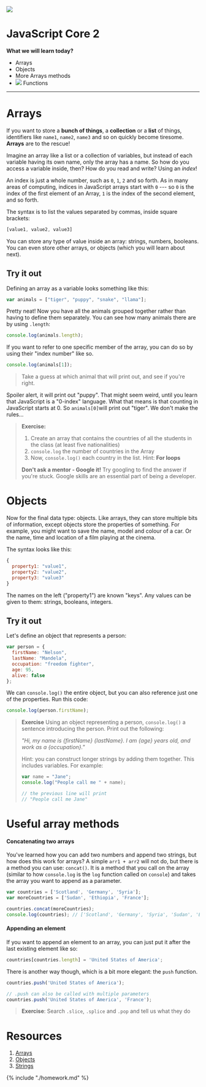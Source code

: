 ![](https://img.shields.io/badge/status-review-orange.svg)
# JavaScript Core 2

**What we will learn today?**
- Arrays
- Objects
- More Arrays methods
- ![](https://img.shields.io/badge/status-draft-darkred.svg) Functions
---


# Arrays

If you want to store a **bunch of things**, a **collection** or a **list** of things,  identifiers like `name1`, `name2`, `name3` and so on quickly become tiresome. **Arrays** are to the rescue!

Imagine an array like a list or a collection of variables, but instead of each variable having its own name, only the array has a name. So how do you access a variable inside, then? How do you read and write? Using an *index*!

An index is just a whole number, such as `0`, `1`, `2` and so forth. As in many areas of computing, indices in JavaScript arrays start with `0` --- so `0` is the index of the first element of an Array, `1` is the index of the second element, and so forth.

The syntax is to list the values separated by commas, inside square brackets:

```js
[value1, value2, value3]
```

You can store any type of value inside an array: strings, numbers, booleans. You can even store other arrays, or objects (which you will learn about next).

## Try it out

Defining an array as a variable looks something like this:

```js
var animals = ["tiger", "puppy", "snake", "llama"];
```

Pretty neat! Now you have all the animals grouped together rather than having to define them separately. You can see how many animals there are by using `.length`:

```js
console.log(animals.length);
```

If you want to refer to one specific member of the array, you can do so by using their "index number" like so.

```js
console.log(animals[1]);
```

> Take a guess at which animal that will print out, and see if you're right.

Spoiler alert, it will print out "puppy". That might seem weird, until you learn that JavaScript is a "0-index" language. What that means is that counting in JavaScript starts at 0. So `animals[0]`will print out "tiger". We don't make the rules...

> **Exercise:** 
>
> 1. Create an array that contains the countries of all the students in the class (at least five nationalities)
> 2. `console.log` the number of countries in the Array
> 3. Now, `console.log()` each country in the list. Hint: **For loops**
>
> **Don't ask a mentor - Google it!** Try googling to find the answer if you're stuck. Google skills are an essential part of being a developer.


# Objects

Now for the final data type: objects. Like arrays, they can store multiple bits of information, except objects store the properties of something. For example, you might want to save the name, model and colour of a car. Or the name, time and location of a film playing at the cinema.

The syntax looks like this:

```js
{
  property1: "value1",
  property2: "value2",
  property3: "value3"
}
```

The names on the left ("property1") are known "keys". Any values can be given to them: strings, booleans, integers.

## Try it out

Let's define an object that represents a person:

```js
var person = {
  firstName: "Nelson",
  lastName: "Mandela",
  occupation: "freedom fighter",
  age: 95,
  alive: false
};
```

We can `console.log()` the entire object, but you can also reference just one of the properties. Run this code:

```js
console.log(person.firstName);
```

> **Exercise**
> Using an object representing a person, `console.log()` a sentence introducing the person. Print out the following:
>
> *"Hi, my name is {firstName} {lastName}. I am {age} years old, and work as a {occupation}."*
>
> Hint: you can construct longer strings by adding them together. This includes variables. For example:
>
>```js
>var name = "Jane";
>console.log("People call me " + name);
>
>// the previous line will print
>// "People call me Jane"
>```


# Useful array methods

#### Concatenating two arrays

You've learned how you can add two numbers and append two strings, but how does this work for arrays? A simple `arr1 + arr2` will not do, but there is a method you can use: `concat()`. It is a method that you call on the array (similar to how `console.log` is the `log` function called on `console`) and takes the array you want to append as a parameter.

```js
var countries = ['Scotland', 'Germany', 'Syria'];
var moreCountries = ['Sudan', 'Ethiopia', 'France'];

countries.concat(moreCountries);
console.log(countries); // ['Scotland', 'Germany', 'Syria', 'Sudan', 'Ethiopia', 'France']
```

#### Appending an element

If you want to append an element to an array, you can just put it after the last existing element like so:

```js
countries[countries.length] = 'United States of America';
```

There is another way though, which is a bit more elegant: the `push` function.

```js
countries.push('United States of America');

// .push can also be called with multiple parameters
countries.push('United States of America', 'France');
```

> **Exercise**: Search `.slice`, `.splice` and `.pop` and tell us what they do

# Resources
1. [Arrays](https://developer.mozilla.org/en-US/docs/Web/JavaScript/Reference/Global_Objects/Array)
2. [Objects](https://developer.mozilla.org/en-US/docs/Learn/JavaScript/Objects/Basics)
3. [Strings](https://developer.mozilla.org/en-US/docs/Web/JavaScript/Reference/Global_Objects/String)

{% include "./homework.md" %}